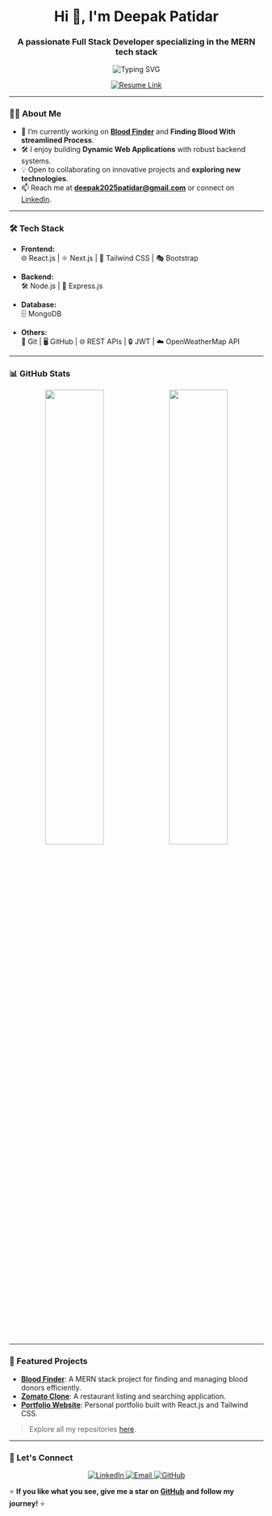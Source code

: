 <h1 align="center">Hi 👋, I'm Deepak Patidar</h1>
<h3 align="center">A passionate Full Stack Developer specializing in the MERN tech stack</h3>
<p align="center">
  <img src="https://readme-typing-svg.herokuapp.com?font=Fira+Code&size=22&pause=1000&color=00ADB5&center=true&width=600&lines=Building+Dynamic+Applications+with+MERN;Fullstack+Developer+%7C+Problem+Solver;Crafting+Intuitive+UI%2FUX+Experiences!" alt="Typing SVG" />
</p>
<p align="center">
  <a href="https://drive.google.com/file/d/15ZJvbF_5dEq4L1qsfPQ5LrWDUHwmUjGE/view?usp=drivesdk" target="_blank">
    <img src="https://img.shields.io/badge/Resume-Click%20Here-blue?style=for-the-badge&logo=readme&logoColor=white" alt="Resume Link"/>
  </a>
</p>



---

### 👨‍💻 About Me
- 🌱 I’m currently working on **[Blood Finder](https://github.com/Patidardeepak1/blood-finder)** and **Finding Blood With streamlined Process**.
- 🛠️ I enjoy building **Dynamic Web Applications** with robust backend systems.
- 💡 Open to collaborating on innovative projects and **exploring new technologies**.
- 📫 Reach me at **deepak2025patidar@gmail.com** or connect on [LinkedIn](https://www.linkedin.com/in/deepak-patidar-8a97a8253).

---

### 🛠 Tech Stack
- **Frontend:**  
  🌐 React.js | ⚛️ Next.js | 🎨 Tailwind CSS | 🎭 Bootstrap  

- **Backend:**  
  🛠 Node.js | 🚀 Express.js  

- **Database:**  
  🗄️ MongoDB  

- **Others:**  
  🧰 Git | 🖥️ GitHub | 🌐 REST APIs | 🔒 JWT | ☁️ OpenWeatherMap API  

---

### 📊 GitHub Stats
<p align="center">
  <img width="48%" src="https://github-readme-stats.vercel.app/api?username=deepak-patidar&show_icons=true&theme=radical&hide=stars" />
  <img width="48%" src="https://github-readme-streak-stats.herokuapp.com/?user=deepak-patidar&theme=radical" />
</p>

---

### 📂 Featured Projects
- **[Blood Finder](https://github.com/Patidardeepak1/blood-finder)**: A MERN stack project for finding and managing blood donors efficiently.  
- **[Zomato Clone](https://github.com/Patidardeepak1/restaurant)**: A restaurant listing and searching application.  
- **[Portfolio Website](https://github.com/Patidardeepak1/personal-portfolio)**: Personal portfolio built with React.js and Tailwind CSS.  

> Explore all my repositories [here](https://github.com/Patidardeepak1?tab=repositories).

---

### 🤝 Let's Connect

<p align="center">
  <a href="https://www.linkedin.com/in/deepak-patidar-8a97a8253" target="_blank">
    <img src="https://img.shields.io/badge/LinkedIn-0077B5?style=for-the-badge&logo=linkedin&logoColor=white" alt="LinkedIn"/>
  </a>
  <a href="mailto:deepak2025patidar@gmial.com" target="_blank">
    <img src="https://img.shields.io/badge/Email-D14836?style=for-the-badge&logo=gmail&logoColor=white" alt="Email"/>
  </a>
  <a href="https://github.com/Patidardeepak1/Patidardeepak1" target="_blank">
    <img src="https://img.shields.io/badge/GitHub-181717?style=for-the-badge&logo=github&logoColor=white" alt="GitHub"/>
  </a>
</p>


⭐ **If you like what you see, give me a star on [GitHub](https://github.com/Patidardeepak1/Patidardeepak1) and follow my journey!** ⭐


<!--
**Patidardeepak1/Patidardeepak1** is a ✨ _special_ ✨ repository because its `README.md` (this file) appears on your GitHub profile.

Here are some ideas to get you started:

- 🔭 I’m currently working on ...
- 🌱 I’m currently learning ...
- 👯 I’m looking to collaborate on ...
- 🤔 I’m looking for help with ...
- 💬 Ask me about ...
- 📫 How to reach me: ...
- 😄 Pronouns: ...
- ⚡ Fun fact: ...
-->
